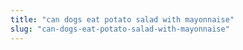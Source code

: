 ```yaml
---
title: "can dogs eat potato salad with mayonnaise"
slug: "can-dogs-eat-potato-salad-with-mayonnaise"
---
```



